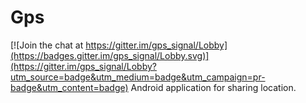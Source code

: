 # Gps

[![Join the chat at https://gitter.im/gps_signal/Lobby](https://badges.gitter.im/gps_signal/Lobby.svg)](https://gitter.im/gps_signal/Lobby?utm_source=badge&utm_medium=badge&utm_campaign=pr-badge&utm_content=badge)
Android application for sharing location.
